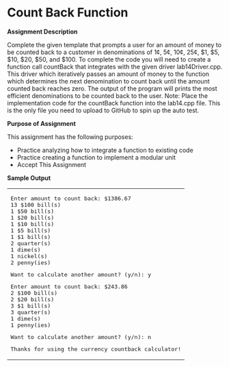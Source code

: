 # Count Back Function 
**Assignment Description**

Complete the given template that prompts a user for an amount of money to be counted back to a customer in denominations of 1¢, 5¢, 10¢, 25¢, $1, $5, $10, $20, $50, and $100. To complete the code you will need to create a function call countBack that integrates with the given driver lab14Driver.cpp. This driver which iteratively passes an amount of money to the function which determines the next denomination to count back until the amount counted back reaches zero. The output of the program will prints the most efficient denominations to be counted back to the user. Note: Place the implementation code for the countBack function into the lab14.cpp file. This is the only file you need to upload to GitHub to spin up the auto test.

**Purpose of Assignment**


This assignment has the following purposes:

*  Practice analyzing how to integrate a function to existing code
*  Practice creating a function to implement a modular unit
*  Accept This Assignment

**Sample Output**

<table><tr><td>
<samp>

Enter amount to count back: $1386.67\
13 $100 bill(s)\
1 $50 bill(s)\
1 $20 bill(s)\
1 $10 bill(s)\
1 $5 bill(s)\
1 $1 bill(s)\
2 quarter(s)\
1 dime(s)\
1 nickel(s)\
2 penny(ies)

Want to calculate another amount? (y/n): y

Enter amount to count back: $243.86\
2 $100 bill(s)\
2 $20 bill(s)\
3 $1 bill(s)\
3 quarter(s)\
1 dime(s)\
1 penny(ies)

Want to calculate another amount? (y/n): n

Thanks for using the currency countback calculator!
</samp>

</td></tr></table>

